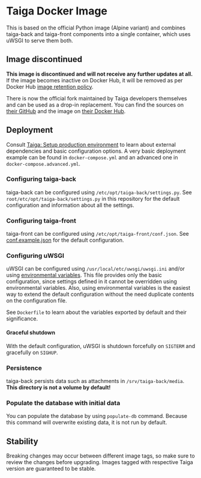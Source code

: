 # Taiga Docker Image

This is based on the official Python image (Alpine variant) and combines
taiga-back and taiga-front components into a single container, which uses
uWSGI to serve them both.

## Image discontinued

**This image is discontinued and will not receive any further updates at all.**
If the image becomes inactive on Docker Hub, it will be removed as per Docker
Hub [image retention policy](
https://www.docker.com/pricing/resource-consumption-updates).

There is now the official fork maintained by Taiga developers themselves and
can be used as a drop-in replacement. You can find the sources on
[their GitHub](https://github.com/taigaio/docker-taiga-5) and the image on
[their Docker Hub](https://hub.docker.com/r/taigaio/taiga5).

## Deployment

Consult [Taiga: Setup production environment](
https://taigaio.github.io/taiga-doc/dist/setup-production.html) to learn about
external dependencies and basic configuration options. A very basic deployment
example can be found in `docker-compose.yml` and an advanced one in
`docker-compose.advanced.yml`.

### Configuring taiga-back

taiga-back can be configured using `/etc/opt/taiga-back/settings.py`. See
`root/etc/opt/taiga-back/settings.py` in this repository for the default
configuration and information about all the settings.

### Configuring taiga-front

taiga-front can be configured using `/etc/opt/taiga-front/conf.json`. See
[conf.example.json](
https://github.com/taigaio/taiga-front/blob/stable/conf/conf.example.json) for
the default configuration.

### Configuring uWSGI

uWSGI can be configured using `/usr/local/etc/uwsgi/uwsgi.ini` and/or using
[environmental variables](
https://uwsgi-docs.readthedocs.io/en/latest/Configuration.html#environment-variables
).
This file provides only the basic configuration, since settings defined in it
cannot be overridden using environmental variables. Also, using environmental
variables is the easiest way to extend the default configuration without the
need duplicate contents on the configuration file.

See `Dockerfile` to learn about the variables exported by default and their
significance.

#### Graceful shutdown

With the default configuration, uWSGI is shutdown forcefully on `SIGTERM` and
gracefully on `SIGHUP`.

### Persistence

taiga-back persists data such as attachments in `/srv/taiga-back/media`.
**This directory is not a volume by default!**

### Populate the database with initial data

You can populate the database by using `populate-db` command. Because this
command will overwrite existing data, it is not run by default.

## Stability

Breaking changes may occur between different image tags, so make sure to
review the changes before upgrading. Images tagged with respective Taiga
version are guaranteed to be stable.
